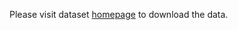 Please visit dataset [homepage](https://www.kaggle.com/datasets/prabhusomsaitalari/dataset-for-driver-assistant-ml-models) to download the data. 
